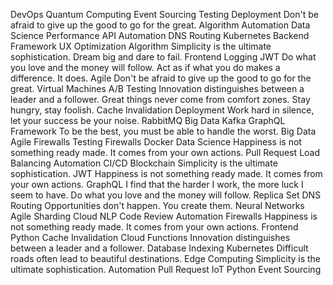 DevOps Quantum Computing Event Sourcing Testing Deployment Don't be afraid to give up the good to go for the great. Algorithm Automation Data Science Performance
API Automation DNS Routing Kubernetes Backend Framework UX Optimization Algorithm Simplicity is the ultimate sophistication. Dream big and dare to fail. Frontend Logging JWT Do what you love and the money will follow. Act as if what you do makes a difference. It does.
Agile Don't be afraid to give up the good to go for the great. Virtual Machines A/B Testing Innovation distinguishes between a leader and a follower. Great things never come from comfort zones. Stay hungry, stay foolish. Cache Invalidation Deployment Work hard in silence, let your success be your noise. RabbitMQ Big Data Kafka GraphQL Framework
To be the best, you must be able to handle the worst. Big Data Agile Firewalls Testing
Firewalls Docker Data Science Happiness is not something ready made. It comes from your own actions. Pull Request Load Balancing Automation
CI/CD Blockchain Simplicity is the ultimate sophistication. JWT Happiness is not something ready made. It comes from your own actions. GraphQL I find that the harder I work, the more luck I seem to have.
Do what you love and the money will follow. Replica Set DNS Routing Opportunities don't happen. You create them. Neural Networks Agile Sharding Cloud NLP Code Review Automation Firewalls Happiness is not something ready made. It comes from your own actions. Frontend Python
Cache Invalidation Cloud Functions Innovation distinguishes between a leader and a follower. Database Indexing Kubernetes Difficult roads often lead to beautiful destinations. Edge Computing Simplicity is the ultimate sophistication. Automation Pull Request IoT Python Event Sourcing

